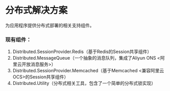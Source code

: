 # 分布式解决方案
为应用程序提供分布式部署的相关支持组件。

### 现有组件：
1. Distributed.SessionProvider.Redis（基于Redis的Session共享组件）
2. Distributed.MessageQueue（一个抽象的消息队列，集成了Aliyun ONS <阿里云开放消息服务>）
3. Distributed.SessionProvider.Memcached（基于Memcached <兼容阿里云OCS>的Session共享组件）
4. Distributed.Utility（分布式相关工具，包含了一个简单的分布式锁实现）
